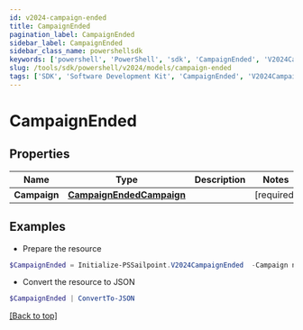 ```yaml
---
id: v2024-campaign-ended
title: CampaignEnded
pagination_label: CampaignEnded
sidebar_label: CampaignEnded
sidebar_class_name: powershellsdk
keywords: ['powershell', 'PowerShell', 'sdk', 'CampaignEnded', 'V2024CampaignEnded'] 
slug: /tools/sdk/powershell/v2024/models/campaign-ended
tags: ['SDK', 'Software Development Kit', 'CampaignEnded', 'V2024CampaignEnded']
---
```



# CampaignEnded

## Properties

Name | Type | Description | Notes
------------ | ------------- | ------------- | -------------
**Campaign** |  [**CampaignEndedCampaign**](campaign-ended-campaign) |  | [required]

## Examples

- Prepare the resource
```powershell
$CampaignEnded = Initialize-PSSailpoint.V2024CampaignEnded  -Campaign null
```

- Convert the resource to JSON
```powershell
$CampaignEnded | ConvertTo-JSON
```


[[Back to top]](#) 

